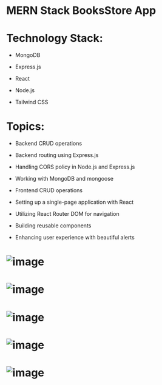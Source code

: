 # MERN Stack BooksStore App

# Technology Stack:

- MongoDB

- Express.js

- React

- Node.js

- Tailwind CSS

# Topics:

- Backend CRUD operations

- Backend routing using Express.js

- Handling CORS policy in Node.js and Express.js

- Working with MongoDB and mongoose

- Frontend CRUD operations

- Setting up a single-page application with React

- Utilizing React Router DOM for navigation

- Building reusable components

- Enhancing user experience with beautiful alerts

#
# ![image](https://github.com/VaidasMakstutis/mern-stack-bookstore-app/assets/86912050/eb4b0cea-9713-4a21-bd04-26f75f61221f)

# ![image](https://github.com/VaidasMakstutis/mern-stack-bookstore-app/assets/86912050/9651839d-4c8f-41b5-a254-74453590e045)

# ![image](https://github.com/VaidasMakstutis/mern-stack-bookstore-app/assets/86912050/7af28913-9e2b-41ca-96fe-625441d622f3)

# ![image](https://github.com/VaidasMakstutis/mern-stack-bookstore-app/assets/86912050/1b85d3fc-99e5-4a13-90e1-6906be878bab)

# ![image](https://github.com/VaidasMakstutis/mern-stack-bookstore-app/assets/86912050/5fba8847-8601-40cc-b6d2-17a2b4cd181a)


